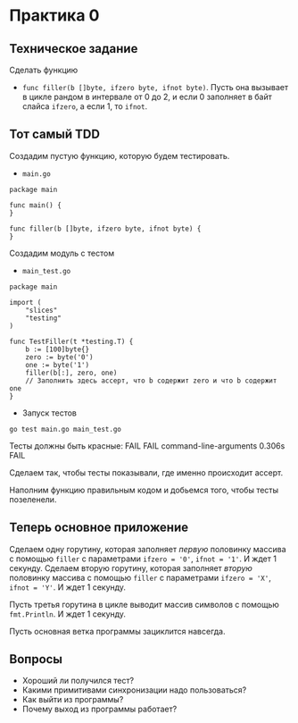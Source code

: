# Практика 0

## Техническое задание

Сделать функцию
- `func filler(b []byte, ifzero byte, ifnot byte)`.
Пусть она вызывает в цикле рандом в интервале от 0 до 2, и если 0 заполняет в байт слайса `ifzero`, а если 1, то `ifnot`.

## Тот самый TDD

Создадим пустую функцию, которую будем тестировать.

- `main.go`
```
package main

func main() {
}

func filler(b []byte, ifzero byte, ifnot byte) {
}
```

Создадим модуль с тестом

- `main_test.go`

```
package main

import (
	"slices"
	"testing"
)

func TestFiller(t *testing.T) {
	b := [100]byte{}
	zero := byte('0')
	one := byte('1')
	filler(b[:], zero, one)
	// Заполнить здесь ассерт, что b содержит zero и что b содержит one
}
```

- Запуск тестов
```
go test main.go main_test.go
```

Тесты должны быть красные:
FAIL
FAIL	command-line-arguments	0.306s
FAIL

Сделаем так, чтобы тесты показывали, где именно происходит ассерт.

Наполним функцию правильным кодом и добьемся того, чтобы тесты позеленели.

## Теперь основное приложение

Сделаем одну горутину, которая заполняет *первую* половинку массива с помощью `filler` с параметрами
`ifzero = '0'`, `ifnot = '1'`. И ждет 1 секунду.
Сделаем вторую горутину, которая заполняет *вторую* половинку массива с помощью `filler` с параметрами
`ifzero = 'X'`, `ifnot = 'Y'`. И ждет 1 секунду.

Пусть третья горутина в цикле выводит массив символов с помощью `fmt.Println`.
И ждет 1 секунду.

Пусть основная ветка программы зациклится навсегда.

## Вопросы

- Хороший ли получился тест?
- Какими примитивами синхронизации надо пользоваться?
- Как выйти из программы?
- Почему выход из программы работает?
